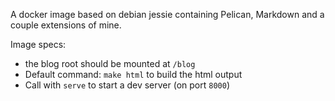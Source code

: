 A docker image based on debian jessie containing Pelican, Markdown and a couple extensions of mine.

Image specs:

* the blog root should be mounted at `/blog`
* Default command: `make html` to build the html output
* Call with `serve` to start a dev server (on port `8000`)